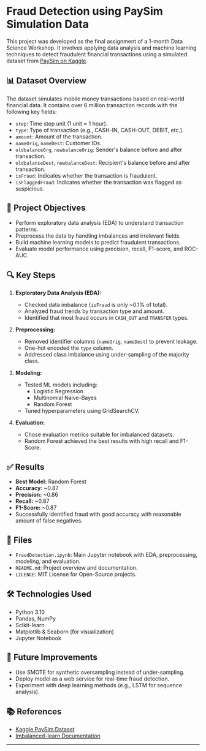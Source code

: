 # Fraud Detection using PaySim Simulation Data

This project was developed as the final assignment of a 1-month Data Science Workshop. It involves applying data analysis and machine learning techniques to detect fraudulent financial transactions using a simulated dataset from [PaySim on Kaggle](https://www.kaggle.com/datasets/ealaxi/paysim1).

## 📊 Dataset Overview

The dataset simulates mobile money transactions based on real-world financial data. It contains over 6 million transaction records with the following key fields:

- `step`: Time step unit (1 unit = 1 hour).
- `type`: Type of transaction (e.g., CASH-IN, CASH-OUT, DEBIT, etc.).
- `amount`: Amount of the transaction.
- `nameOrig`, `nameDest`: Customer IDs.
- `oldbalanceOrg`, `newbalanceOrig`: Sender's balance before and after transaction.
- `oldbalanceDest`, `newbalanceDest`: Recipient's balance before and after transaction.
- `isFraud`: Indicates whether the transaction is fraudulent.
- `isFlaggedFraud`: Indicates whether the transaction was flagged as suspicious.

## 🧠 Project Objectives

- Perform exploratory data analysis (EDA) to understand transaction patterns.
- Preprocess the data by handling imbalances and irrelevant fields.
- Build machine learning models to predict fraudulent transactions.
- Evaluate model performance using precision, recall, F1-score, and ROC-AUC.

## 🔍 Key Steps

1. **Exploratory Data Analysis (EDA):**
   - Checked data imbalance (`isFraud` is only ~0.1% of total).
   - Analyzed fraud trends by transaction type and amount.
   - Identified that most fraud occurs in `CASH_OUT` and `TRANSFER` types.

2. **Preprocessing:**
   - Removed identifier columns (`nameOrig`, `nameDest`) to prevent leakage.
   - One-hot encoded the `type` column.
   - Addressed class imbalance using under-sampling of the majority class.

3. **Modeling:**
   - Tested ML models including:
     - Logistic Regression
     - Multinomial Naive-Bayes
     - Random Forest
   - Tuned hyperparameters using GridSearchCV.

4. **Evaluation:**
   - Chose evaluation metrics suitable for imbalanced datasets.
   - Random Forest achieved the best results with high recall and F1-Score.

## ✅ Results

- **Best Model:** Random Forest
- **Accuracy:** ~0.87
- **Precision:** ~0.86
- **Recall:** ~0.87
- **F1-Score:** ~0.87
- Successfully identified fraud with good accuracy with reasonable amount of false negatives.

## 📁 Files

- `FraudDetection.ipynb`: Main Jupyter notebook with EDA, preprocessing, modeling, and evaluation.
- `README.md`: Project overview and documentation.
- `LICENCE`: MIT License for Open-Source projects.

## 🛠 Technologies Used

- Python 3.10
- Pandas, NumPy
- Scikit-learn
- Matplotlib & Seaborn (for visualization)
- Jupyter Notebook

## 📌 Future Improvements

- Use SMOTE for synthetic oversampling instead of under-sampling.
- Deploy model as a web service for real-time fraud detection.
- Experiment with deep learning methods (e.g., LSTM for sequence analysis).

## 📚 References

- [Kaggle PaySim Dataset](https://www.kaggle.com/datasets/ealaxi/paysim1)
- [Imbalanced-learn Documentation](https://imbalanced-learn.org/)

---
